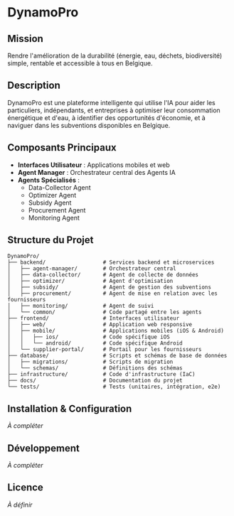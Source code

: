 # DynamoPro

## Mission
Rendre l'amélioration de la durabilité (énergie, eau, déchets, biodiversité) simple, rentable et accessible à tous en Belgique.

## Description
DynamoPro est une plateforme intelligente qui utilise l'IA pour aider les particuliers, indépendants, et entreprises à optimiser leur consommation énergétique et d'eau, à identifier des opportunités d'économie, et à naviguer dans les subventions disponibles en Belgique.

## Composants Principaux
- **Interfaces Utilisateur** : Applications mobiles et web
- **Agent Manager** : Orchestrateur central des Agents IA
- **Agents Spécialisés** :
  - Data-Collector Agent
  - Optimizer Agent
  - Subsidy Agent
  - Procurement Agent
  - Monitoring Agent

## Structure du Projet
```
DynamoPro/
├── backend/                  # Services backend et microservices
│   ├── agent-manager/        # Orchestrateur central
│   ├── data-collector/       # Agent de collecte de données
│   ├── optimizer/            # Agent d'optimisation
│   ├── subsidy/              # Agent de gestion des subventions
│   ├── procurement/          # Agent de mise en relation avec les fournisseurs
│   ├── monitoring/           # Agent de suivi
│   └── common/               # Code partagé entre les agents
├── frontend/                 # Interfaces utilisateur
│   ├── web/                  # Application web responsive
│   ├── mobile/               # Applications mobiles (iOS & Android)
│   │   ├── ios/              # Code spécifique iOS
│   │   └── android/          # Code spécifique Android
│   └── supplier-portal/      # Portail pour les fournisseurs
├── database/                 # Scripts et schémas de base de données
│   ├── migrations/           # Scripts de migration
│   └── schemas/              # Définitions des schémas
├── infrastructure/           # Code d'infrastructure (IaC)
├── docs/                     # Documentation du projet
└── tests/                    # Tests (unitaires, intégration, e2e)
```

## Installation & Configuration
*À compléter*

## Développement
*À compléter*

## Licence
*À définir*
